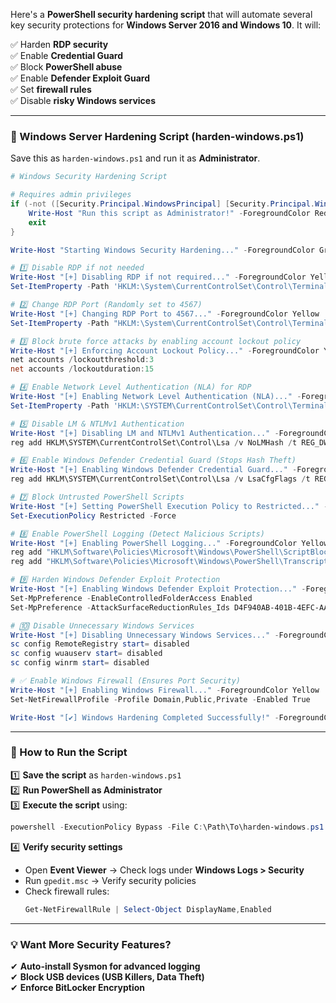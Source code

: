 Here's a **PowerShell security hardening script** that will automate several key security protections for **Windows Server 2016 and Windows 10**. It will:  

✅ Harden **RDP security**  
✅ Enable **Credential Guard**  
✅ Block **PowerShell abuse**  
✅ Enable **Defender Exploit Guard**  
✅ Set **firewall rules**  
✅ Disable **risky Windows services**  

---

### **🔐 Windows Server Hardening Script (harden-windows.ps1)**
Save this as `harden-windows.ps1` and run it as **Administrator**.

```powershell
# Windows Security Hardening Script

# Requires admin privileges
if (-not ([Security.Principal.WindowsPrincipal] [Security.Principal.WindowsIdentity]::GetCurrent()).IsInRole([Security.Principal.WindowsBuiltInRole] "Administrator")) {
    Write-Host "Run this script as Administrator!" -ForegroundColor Red
    exit
}

Write-Host "Starting Windows Security Hardening..." -ForegroundColor Green

# 1️⃣ Disable RDP if not needed
Write-Host "[+] Disabling RDP if not required..." -ForegroundColor Yellow
Set-ItemProperty -Path 'HKLM:\System\CurrentControlSet\Control\Terminal Server' -Name 'fDenyTSConnections' -Value 1

# 2️⃣ Change RDP Port (Randomly set to 4567)
Write-Host "[+] Changing RDP Port to 4567..." -ForegroundColor Yellow
Set-ItemProperty -Path "HKLM:\System\CurrentControlSet\Control\Terminal Server\WinStations\RDP-Tcp" -Name "PortNumber" -PropertyType DWord -Value 4567

# 3️⃣ Block brute force attacks by enabling account lockout policy
Write-Host "[+] Enforcing Account Lockout Policy..." -ForegroundColor Yellow
net accounts /lockoutthreshold:3
net accounts /lockoutduration:15

# 4️⃣ Enable Network Level Authentication (NLA) for RDP
Write-Host "[+] Enabling Network Level Authentication (NLA)..." -ForegroundColor Yellow
Set-ItemProperty -Path 'HKLM:\SYSTEM\CurrentControlSet\Control\Terminal Server\WinStations\RDP-Tcp' -Name 'UserAuthentication' -Value 1

# 5️⃣ Disable LM & NTLMv1 Authentication
Write-Host "[+] Disabling LM and NTLMv1 Authentication..." -ForegroundColor Yellow
reg add HKLM\SYSTEM\CurrentControlSet\Control\Lsa /v NoLMHash /t REG_DWORD /d 1 /f

# 6️⃣ Enable Windows Defender Credential Guard (Stops Hash Theft)
Write-Host "[+] Enabling Windows Defender Credential Guard..." -ForegroundColor Yellow
reg add HKLM\SYSTEM\CurrentControlSet\Control\Lsa /v LsaCfgFlags /t REG_DWORD /d 1 /f

# 7️⃣ Block Untrusted PowerShell Scripts
Write-Host "[+] Setting PowerShell Execution Policy to Restricted..." -ForegroundColor Yellow
Set-ExecutionPolicy Restricted -Force

# 8️⃣ Enable PowerShell Logging (Detect Malicious Scripts)
Write-Host "[+] Enabling PowerShell Logging..." -ForegroundColor Yellow
reg add "HKLM\Software\Policies\Microsoft\Windows\PowerShell\ScriptBlockLogging" /v EnableScriptBlockLogging /t REG_DWORD /d 1 /f
reg add "HKLM\Software\Policies\Microsoft\Windows\PowerShell\Transcription" /v EnableTranscripting /t REG_DWORD /d 1 /f

# 9️⃣ Harden Windows Defender Exploit Protection
Write-Host "[+] Enabling Windows Defender Exploit Protection..." -ForegroundColor Yellow
Set-MpPreference -EnableControlledFolderAccess Enabled
Set-MpPreference -AttackSurfaceReductionRules_Ids D4F940AB-401B-4EFC-AADC-AD5F3C50688A -AttackSurfaceReductionRules_Actions Enable

# 🔟 Disable Unnecessary Windows Services
Write-Host "[+] Disabling Unnecessary Windows Services..." -ForegroundColor Yellow
sc config RemoteRegistry start= disabled
sc config wuauserv start= disabled
sc config winrm start= disabled

# ✅ Enable Windows Firewall (Ensures Port Security)
Write-Host "[+] Enabling Windows Firewall..." -ForegroundColor Yellow
Set-NetFirewallProfile -Profile Domain,Public,Private -Enabled True

Write-Host "[✔] Windows Hardening Completed Successfully!" -ForegroundColor Green
```

---

### **🚀 How to Run the Script**
1️⃣ **Save the script** as `harden-windows.ps1`  
2️⃣ **Run PowerShell as Administrator**  
3️⃣ **Execute the script** using:  
   ```powershell
   powershell -ExecutionPolicy Bypass -File C:\Path\To\harden-windows.ps1
   ```
4️⃣ **Verify security settings**  
   - Open **Event Viewer** → Check logs under **Windows Logs > Security**  
   - Run `gpedit.msc` → Verify security policies  
   - Check firewall rules:  
     ```powershell
     Get-NetFirewallRule | Select-Object DisplayName,Enabled
     ```
  
---

### **💡 Want More Security Features?**
✔ **Auto-install Sysmon for advanced logging**  
✔ **Block USB devices (USB Killers, Data Theft)**  
✔ **Enforce BitLocker Encryption**  